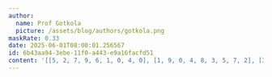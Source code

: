 ```yaml
---
author:
  name: Prof Gotkola
  picture: /assets/blog/authors/gotkola.png
maskRate: 0.33
date: 2025-06-01T08:00:01.256567
id: 6b43aa94-3ebe-11f0-a443-e9a16facfd51
content: '[[5, 2, 7, 9, 6, 1, 0, 4, 0], [1, 9, 0, 4, 8, 3, 5, 7, 2], [3, 4, 0, 7, 5, 2, 0, 6, 9], [2, 0, 0, 3, 4, 6, 0, 5, 0], [8, 0, 5, 0, 1, 7, 9, 0, 0], [0, 0, 1, 5, 9, 8, 7, 2, 6], [0, 8, 0, 0, 7, 4, 0, 0, 5], [9, 0, 0, 6, 3, 5, 4, 8, 7], [0, 5, 4, 8, 0, 0, 6, 0, 3]]'
---
```

